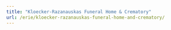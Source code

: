 ```yaml
---
title: "Kloecker-Razanauskas Funeral Home & Crematory"
url: /erie/kloecker-razanauskas-funeral-home-and-crematory/
---
```

